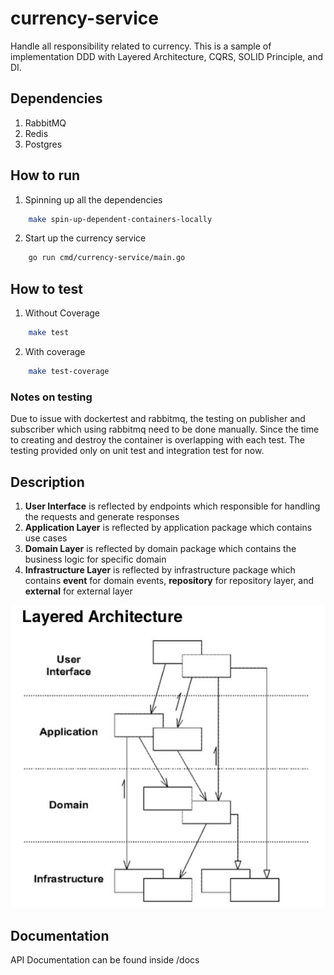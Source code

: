 # currency-service
Handle all responsibility related to currency. This is a sample of implementation DDD with Layered Architecture, CQRS, SOLID Principle, and DI. 

## Dependencies
1. RabbitMQ
2. Redis
3. Postgres

## How to run
1. Spinning up all the dependencies
```bash
    make spin-up-dependent-containers-locally
```
2. Start up the currency service
```bash
    go run cmd/currency-service/main.go
```

## How to test
1. Without Coverage
```bash
    make test
```
2. With coverage
```bash
    make test-coverage
```

### Notes on testing
Due to issue with dockertest and rabbitmq, the testing on publisher and subscriber which using rabbitmq need to be done manually. Since the time to creating and destroy the container is overlapping with each test.
The testing provided only on unit test and integration test for now.

## Description
1. **User Interface** is reflected by endpoints which responsible for handling the requests and generate responses
2. **Application Layer** is reflected by application package which contains use cases
3. **Domain Layer** is reflected by domain package which contains the business logic for specific domain
4. **Infrastructure Layer** is reflected by infrastructure package which contains **event** for domain events, **repository** for repository layer, and **external** for external layer

![Layered Architecture - Eric Evans, 2003](https://github.com/angryronald/currency-service/blob/main/docs/DDD-Layered-Architecture.jpg)

## Documentation
API Documentation can be found inside /docs
